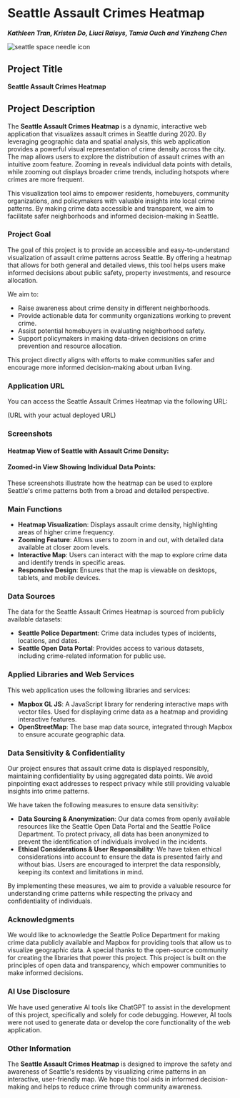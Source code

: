 # Seattle Assault Crimes Heatmap
***Kathleen Tran, Kristen Do, Liuci Raisys, Tamia Ouch and Yinzheng Chen***

![seattle space needle icon](assets/favicon.png)

## Project Title

**Seattle Assault Crimes Heatmap**  

## Project Description

The **Seattle Assault Crimes Heatmap** is a dynamic, interactive web application that visualizes assault crimes in Seattle during 2020. By leveraging geographic data and spatial analysis, this web application provides a powerful visual representation of crime density across the city. The map allows users to explore the distribution of assault crimes with an intuitive zoom feature. Zooming in reveals individual data points with details, while zooming out displays broader crime trends, including hotspots where crimes are more frequent. 

This visualization tool aims to empower residents, homebuyers, community organizations, and policymakers with valuable insights into local crime patterns. By making crime data accessible and transparent, we aim to facilitate safer neighborhoods and informed decision-making in Seattle.

### Project Goal

The goal of this project is to provide an accessible and easy-to-understand visualization of assault crime patterns across Seattle. By offering a heatmap that allows for both general and detailed views, this tool helps users make informed decisions about public safety, property investments, and resource allocation.

We aim to:
- Raise awareness about crime density in different neighborhoods.
- Provide actionable data for community organizations working to prevent crime.
- Assist potential homebuyers in evaluating neighborhood safety.
- Support policymakers in making data-driven decisions on crime prevention and resource allocation.

This project directly aligns with efforts to make communities safer and encourage more informed decision-making about urban living.

### Application URL

You can access the Seattle Assault Crimes Heatmap via the following URL:

(URL with your actual deployed URL)

### Screenshots

#### Heatmap View of Seattle with Assault Crime Density:


#### Zoomed-in View Showing Individual Data Points:


These screenshots illustrate how the heatmap can be used to explore Seattle's crime patterns both from a broad and detailed perspective.

### Main Functions

- **Heatmap Visualization**: Displays assault crime density, highlighting areas of higher crime frequency.
- **Zooming Feature**: Allows users to zoom in and out, with detailed data available at closer zoom levels.
- **Interactive Map**: Users can interact with the map to explore crime data and identify trends in specific areas.
- **Responsive Design**: Ensures that the map is viewable on desktops, tablets, and mobile devices.

### Data Sources

The data for the Seattle Assault Crimes Heatmap is sourced from publicly available datasets:

- **Seattle Police Department**: Crime data includes types of incidents, locations, and dates.
- **Seattle Open Data Portal**: Provides access to various datasets, including crime-related information for public use.

### Applied Libraries and Web Services

This web application uses the following libraries and services:

- **Mapbox GL JS**: A JavaScript library for rendering interactive maps with vector tiles. Used for displaying crime data as a heatmap and providing interactive features.
- **OpenStreetMap**: The base map data source, integrated through Mapbox to ensure accurate geographic data.

### Data Sensitivity & Confidentiality

Our project ensures that assault crime data is displayed responsibly, maintaining confidentiality by using aggregated data points. We avoid pinpointing exact addresses to respect privacy while still providing valuable insights into crime patterns.

We have taken the following measures to ensure data sensitivity:

- **Data Sourcing & Anonymization**: Our data comes from openly available resources like the Seattle Open Data Portal and the Seattle Police Department. To protect privacy, all data has been anonymized to prevent the identification of individuals involved in the incidents.
- **Ethical Considerations & User Responsibility**: We have taken ethical considerations into account to ensure the data is presented fairly and without bias. Users are encouraged to interpret the data responsibly, keeping its context and limitations in mind.

By implementing these measures, we aim to provide a valuable resource for understanding crime patterns while respecting the privacy and confidentiality of individuals.

### Acknowledgments

We would like to acknowledge the Seattle Police Department for making crime data publicly available and Mapbox for providing tools that allow us to visualize geographic data. A special thanks to the open-source community for creating the libraries that power this project. This project is built on the principles of open data and transparency, which empower communities to make informed decisions.

### AI Use Disclosure

We have used generative AI tools like ChatGPT to assist in the development of this project, specifically and solely for code debugging. However, AI tools were not used to generate data or develop the core functionality of the web application.

### Other Information

The **Seattle Assault Crimes Heatmap** is designed to improve the safety and awareness of Seattle's residents by visualizing crime patterns in an interactive, user-friendly map. We hope this tool aids in informed decision-making and helps to reduce crime through community awareness. 
